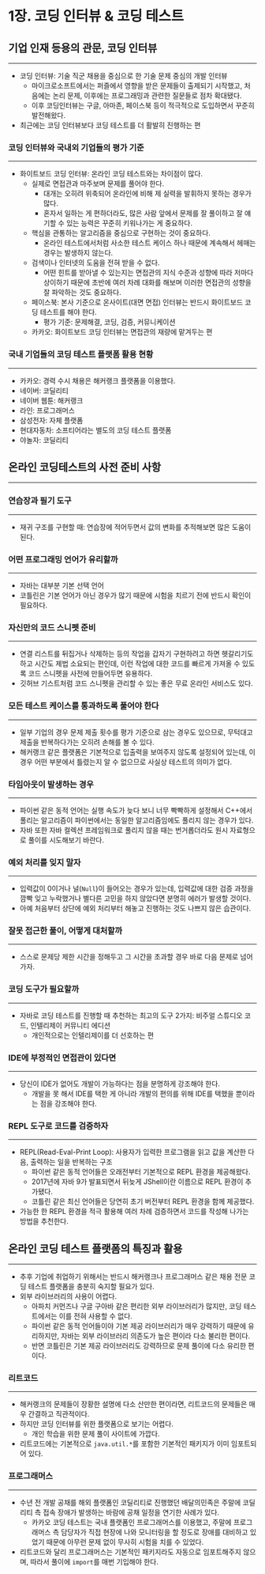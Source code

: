 # 1장. 코딩 인터뷰 & 코딩 테스트

## 기업 인재 등용의 관문, 코딩 인터뷰

---

- 코딩 인터뷰: 기술 직군 채용을 중심으로 한 기술 문제 중심의 개발 인터뷰
    - 마이크로소프트에서는 퍼즐에서 영향을 받은 문제들이 출제되기 시작했고, 처음에는 논리 문제, 이후에는 프로그래밍과 관련한 질문들로 점차 확대됐다.
    - 이후 코딩인터뷰는 구글, 아마존, 페이스북 등이 적극적으로 도입하면서 꾸준히 발전해왔다.
- 최근에는 코딩 인터뷰보다 코딩 테스트를 더 활발히 진행하는 편

### 코딩 인터뷰와 국내외 기업들의 평가 기준

---

- 화이트보드 코딩 인터뷰: 온라인 코딩 테스트와는 차이점이 많다.
    - 실제로 면접관과 마주보며 문제를 풀어야 한다.
        - 대개는 오히려 위축되어 온라인에 비해 제 실력을 발휘하지 못하는 경우가 많다.
        - 혼자서 일하는 게 편하더라도, 많은 사람 앞에서 문제를 잘 풀이하고 잘 얘기할 수 있는 능력은 꾸준히 키워나가는 게 중요하다.
    - 핵심을 관통하는 알고리즘을 중심으로 구현하는 것이 중요하다.
        - 온라인 테스트에서처럼 사소한 테스트 케이스 하나 때문에 계속해서 헤매는 경우는 발생하지 않는다.
    - 검색이나 인터넷의 도움을 전혀 받을 수 없다.
        - 어떤 힌트를 받아낼 수 있는지는 면접관의 지식 수준과 성향에 따라 저마다 상이하기 때문에 초반에 여러 차례 대화를 해보며 이러한 면접관의 성향을 잘 파악하는 것도 중요하다.
    - 페이스북: 본사 기준으로 온사이트(대면 면접) 인터뷰는 반드시 화이트보드 코딩 테스트를 해야 한다.
        - 평가 기준: 문제해결, 코딩, 검증, 커뮤니케이션
    - 카카오: 화이트보드 코딩 인터뷰는 면접관의 재량에 맡겨두는 편

### 국내 기업들의 코딩 테스트 플랫폼 활용 현황

---

- 카카오: 경력 수시 채용은 해커랭크 플랫폼을 이용했다.
- 네이버: 코딜리티
- 네이버 웹툰: 해커랭크
- 라인: 프로그래머스
- 삼성전자: 자체 플랫폼
- 현대자동차: 소프티어라는 별도의 코딩 테스트 플랫폼
- 야놀자: 코딜리티

## 온라인 코딩테스트의 사전 준비 사항

---

### 연습장과 필기 도구

---

- 재귀 구조를 구현할 때: 연습장에 적어두면서 값의 변화를 추적해보면 많은 도움이 된다.

### 어떤 프로그래밍 언어가 유리할까

---

- 자바는 대부분 기본 선택 언어
- 코틀린은 기본 언어가 아닌 경우가 많기 때문에 시험을 치르기 전에 반드시 확인이 필요하다.

### 자신만의 코드 스니펫 준비

---

- 연결 리스트를 뒤집거나 삭제하는 등의 작업을 갑자기 구현하려고 하면 헷갈리기도 하고 시간도 제법 소요되는 편인데, 이런 작업에 대한 코드를 빠르게 가져올 수 있도록 코드 스니펫을 사전에 만들어두면 유용하다.
- 깃허브 기스트처럼 코드 스니펫을 관리할 수 있는 좋은 무료 온라인 서비스도 있다.

### 모든 테스트 케이스를 통과하도록 풀어야 한다

---

- 일부 기업의 경우 문제 제출 횟수를 평가 기준으로 삼는 경우도 있으므로, 무턱대고 제출을 반복하다가는 오히려 손해를 볼 수 있다.
- 해커랭크 같은 플랫폼은 기본적으로 입출력을 보여주지 않도록 설정되어 있는데, 이 경우 어떤 부분에서 틀렸는지 알 수 없으므로 사실상 테스트의 의미가 없다.

### 타임아웃이 발생하는 경우

---

- 파이썬 같은 동적 언어는 실행 속도가 늦다 보니 너무 빡빡하게 설정해서 C++에서 풀리는 알고리즘이 파이썬에서는 동일한 알고리즘임에도 풀리지 않는 경우가 있다.
- 자바 또한 자바 컬렉션 프레임워크로 풀리지 않을 때는 번거롭더라도 원시 자료형으로 풀이를 시도해보기 바란다.

### 예외 처리를 잊지 말자

---

- 입력값이 0이거나 널(`Null`)이 들어오는 경우가 있는데, 입력값에 대한 검증 과정을 깜빡 잊고 누락했거나 별다른 고민을 하지 않았다면 분명히 에러가 발생할 것이다.
- 아예 처음부터 상단에 예외 처리부터 해놓고 진행하는 것도 나쁘지 않은 습관이다.

### 잘못 접근한 풀이, 어떻게 대처할까

---

- 스스로 문제당 제한 시간을 정해두고 그 시간을 초과할 경우 바로 다음 문제로 넘어가자.

### 코딩 도구가 필요할까

---

- 자바로 코딩 테스트를 진행할 때 추천하는 최고의 도구 2가지: 비주얼 스튜디오 코드, 인텔리제이 커뮤니티 에디션
    - 개인적으로는 인텔리제이를 더 선호하는 편

### IDE에 부정적인 면접관이 있다면

---

- 당신이 IDE가 없어도 개발이 가능하다는 점을 분명하게 강조해야 한다.
    - 개발을 못 해서 IDE를 택한 게 아니라 개발의 편의를 위해 IDE를 택했을 뿐이라는 점을 강조해야 한다.

### REPL 도구로 코드를 검증하자

---

- REPL(Read-Eval-Print Loop): 사용자가 입력한 프로그램을 읽고 값을 계산한 다음, 출력하는 일을 반복하는 구조
    - 파이썬 같은 동적 언어들은 오래전부터 기본적으로 REPL 환경을 제공해왔다.
    - 2017년에 자바 9가 발표되면서 뒤늦게 JShell이란 이름으로 REPL 환경이 추가됐다.
    - 코틀린 같은 최신 언어들은 당연히 초기 버전부터 REPL 환경을 함께 제공했다.
- 가능한 한 REPL 환경을 적극 활용해 여러 차례 검증하면서 코드를 작성해 나가는 방법을 추천한다.

## 온라인 코딩 테스트 플랫폼의 특징과 활용

---

- 추후 기업에 취업하기 위해서는 반드시 해커랭크나 프로그래머스 같은 채용 전문 코딩 테스트 플랫폼을 충분히 숙지할 필요가 있다.
- 외부 라이브러리의 사용이 어렵다.
    - 아파치 커먼즈나 구글 구아바 같은 편리한 외부 라이브러리가 많지만, 코딩 테스트에서는 이를 전혀 사용할 수 없다.
    - 파이썬 같은 동적 언어들이야 기본 제공 라이브러리가 매우 강력하기 때문에 유리하지만, 자바는 외부 라이브러리 의존도가 높은 편이라 다소 불리한 편이다.
    - 반면 코틀린은 기본 제공 라이브러리도 강력하므로 문제 풀이에 다소 유리한 편이다.

### 리트코드

---

- 해커랭크의 문제들이 장황한 설명에 다소 산만한 편이라면, 리트코드의 문제들은 매우 간결하고 직관적이다.
- 하지만 코딩 인터뷰를 위한 플랫폼으로 보기는 어렵다.
    - 개인 학습을 위한 문제 풀이 사이트에 가깝다.
- 리트코드에는 기본적으로 `java.util.*`를 포함한 기본적인 패키지가 이미 임포트되어 있다.

### 프로그래머스

---

- 수년 전 개발 공채를 해외 플랫폼인 코딜리티로 진행했던 배달의민족은 주말에 코딜리티 측 접속 장애가 발생하는 바람에 공채 일정을 연기한 사례가 있다.
    - 카카오 코딩 테스트는 국내 플랫폼인 프로그래머스를 이용했고, 주말에 프로그래머스 측 담당자가 직접 현장에 나와 모니터링을 할 정도로 장애를 대비하고 있었기 때문에 아무런 문제 없이 무사히 시험을 치를 수 있었다.
- 리트코드와 달리 프로그래머스는 기본적인 패키지라도 자동으로 임포트해주지 않으며, 따라서 풀이에 `import`를 매번 기입해야 한다.